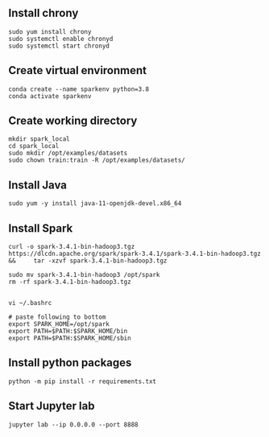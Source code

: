 ## Install chrony
```commandline
sudo yum install chrony
sudo systemctl enable chronyd
sudo systemctl start chronyd
```

## Create virtual environment
```commandline
conda create --name sparkenv python=3.8
conda activate sparkenv
```
## Create working directory
```commandline
mkdir spark_local
cd spark_local
sudo mkdir /opt/examples/datasets
sudo chown train:train -R /opt/examples/datasets/
```

## Install Java
```commandline
sudo yum -y install java-11-openjdk-devel.x86_64
```

## Install Spark
```commandline
curl -o spark-3.4.1-bin-hadoop3.tgz https://dlcdn.apache.org/spark/spark-3.4.1/spark-3.4.1-bin-hadoop3.tgz &&     tar -xzvf spark-3.4.1-bin-hadoop3.tgz

sudo mv spark-3.4.1-bin-hadoop3 /opt/spark
rm -rf spark-3.4.1-bin-hadoop3.tgz


vi ~/.bashrc

# paste following to bottom 
export SPARK_HOME=/opt/spark
export PATH=$PATH:$SPARK_HOME/bin
export PATH=$PATH:$SPARK_HOME/sbin
```

## Install python packages
```commandline
python -m pip install -r requirements.txt
```

## Start Jupyter lab
```commandline
jupyter lab --ip 0.0.0.0 --port 8888
```
